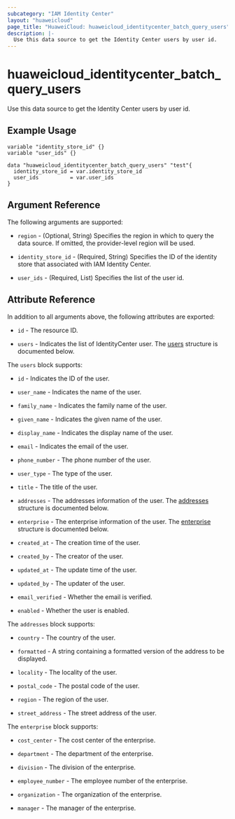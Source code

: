 ```yaml
---
subcategory: "IAM Identity Center"
layout: "huaweicloud"
page_title: "HuaweiCloud: huaweicloud_identitycenter_batch_query_users"
description: |-
  Use this data source to get the Identity Center users by user id.
---
```


# huaweicloud_identitycenter_batch_query_users

Use this data source to get the Identity Center users by user id.

## Example Usage

```hcl
variable "identity_store_id" {}
variable "user_ids" {}
 
data "huaweicloud_identitycenter_batch_query_users" "test"{
  identity_store_id = var.identity_store_id
  user_ids          = var.user_ids
}
```

## Argument Reference

The following arguments are supported:

* `region` - (Optional, String) Specifies the region in which to query the data source.
  If omitted, the provider-level region will be used.

* `identity_store_id` - (Required, String) Specifies the ID of the identity store that associated with IAM Identity
  Center.

* `user_ids` - (Required, List) Specifies the list of the user id.

## Attribute Reference

In addition to all arguments above, the following attributes are exported:

* `id` - The resource ID.

* `users` - Indicates the list of IdentityCenter user.
  The [users](#IdentityCenterUsers_User) structure is documented below.

<a name="IdentityCenterUsers_User"></a>
The `users` block supports:

* `id` - Indicates the ID of the user.

* `user_name` - Indicates the name of the user.

* `family_name` - Indicates the family name of the user.

* `given_name` - Indicates the given name of the user.

* `display_name` - Indicates the display name of the user.

* `email` - Indicates the email of the user.

* `phone_number` - The phone number of the user.

* `user_type` - The type of the user.

* `title` - The title of the user.

* `addresses` - The addresses information of the user.
  The [addresses](#addresses_struct) structure is documented below.

* `enterprise` - The enterprise information of the user.
  The [enterprise](#enterprise_struct) structure is documented below.

* `created_at` - The creation time of the user.

* `created_by` - The creator of the user.

* `updated_at` - The update time of the user.

* `updated_by` - The updater of the user.

* `email_verified` - Whether the email is verified.

* `enabled` - Whether the user is enabled.

<a name="addresses_struct"></a>
The `addresses` block supports:

* `country` - The country of the user.

* `formatted` - A string containing a formatted version of the address to be displayed.

* `locality` - The locality of the user.

* `postal_code` - The postal code of the user.

* `region` - The region of the user.

* `street_address` - The street address of the user.

<a name="enterprise_struct"></a>
The `enterprise` block supports:

* `cost_center` - The cost center of the enterprise.

* `department` - The department of the enterprise.

* `division` - The division of the enterprise.

* `employee_number` - The employee number of the enterprise.

* `organization` - The organization of the enterprise.

* `manager` - The manager of the enterprise.

